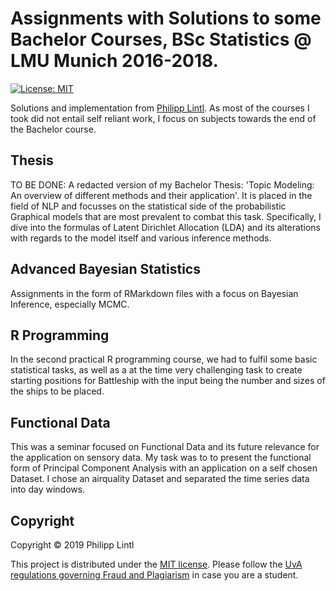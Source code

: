 # Assignments with Solutions to some Bachelor Courses, BSc Statistics @ LMU Munich 2016-2018.

[![License: MIT](https://img.shields.io/badge/License-MIT-yellow.svg)](https://opensource.org/licenses/MIT)
  
Solutions and implementation from [Philipp Lintl](https://github.com/PhilLint). As most of the courses I took did not entail self reliant work, I focus on subjects towards the end of the Bachelor course. 

## Thesis 

TO BE DONE: A redacted version of my Bachelor Thesis: 'Topic Modeling: An overview of different methods and their application'. It is placed in the field of NLP and focusses on the statistical side of the probabilistic Graphical models that are most prevalent to combat this task. Specifically, I dive into the formulas of Latent Dirichlet Allocation (LDA) and its alterations with regards to the model itself and various inference methods. 

## Advanced Bayesian Statistics

Assignments in the form of RMarkdown files with a focus on Bayesian Inference, especially MCMC.

## R Programming

In the second practical R programming course, we had to fulfil some basic statistical tasks, as well as a at the time very challenging task to create starting positions for Battleship with the input being the number and sizes of the ships to be placed. 

## Functional Data

This was a seminar focused on Functional Data and its future relevance for the application on sensory data. My task was to to present the functional form of Principal Component Analysis with an application on a self chosen Dataset. I chose an airquality Dataset and separated the time series data into day windows. 

## Copyright

Copyright © 2019 Philipp Lintl

<p align=“justify”>
This project is distributed under the <a href="LICENSE">MIT license</a>.  
Please follow the <a href="http://student.uva.nl/en/content/az/plagiarism-and-fraud/plagiarism-and-fraud.html">UvA regulations governing Fraud and Plagiarism</a> in case you are a student.
</p>
